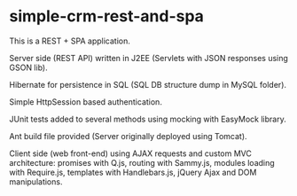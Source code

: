 # simple-crm-rest-and-spa

This is a REST + SPA application.

Server side (REST API) written in J2EE (Servlets with JSON responses using GSON lib).

Hibernate for persistence in SQL (SQL DB structure dump in MySQL folder).

Simple HttpSession based authentication.

JUnit tests added to several methods using mocking with EasyMock library.

Ant build file provided (Server originally deployed using Tomcat).

Client side (web front-end) using AJAX requests and custom MVC architecture: promises with Q.js, routing with Sammy.js, modules loading with Require.js, templates with Handlebars.js, jQuery Ajax and DOM manipulations.